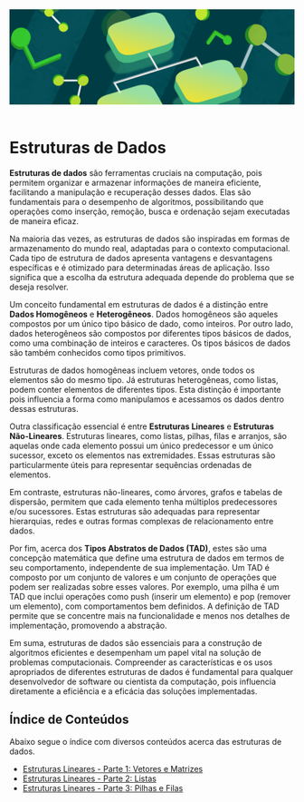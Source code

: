 <div align="center">
  <a href="https://github.com/joseferreira-dev/my-study-notes/tree/main/estruturas-de-dados"><img src="banner-ed.png"></a>
</div>
<br>

# Estruturas de Dados

**Estruturas de dados** são ferramentas cruciais na computação, pois permitem organizar e armazenar informações de maneira eficiente, facilitando a manipulação e recuperação desses dados. Elas são fundamentais para o desempenho de algoritmos, possibilitando que operações como inserção, remoção, busca e ordenação sejam executadas de maneira eficaz.

Na maioria das vezes, as estruturas de dados são inspiradas em formas de armazenamento do mundo real, adaptadas para o contexto computacional. Cada tipo de estrutura de dados apresenta vantagens e desvantagens específicas e é otimizado para determinadas áreas de aplicação. Isso significa que a escolha da estrutura adequada depende do problema que se deseja resolver.

Um conceito fundamental em estruturas de dados é a distinção entre **Dados Homogêneos** e **Heterogêneos**. Dados homogêneos são aqueles compostos por um único tipo básico de dado, como inteiros. Por outro lado, dados heterogêneos são compostos por diferentes tipos básicos de dados, como uma combinação de inteiros e caracteres. Os tipos básicos de dados são também conhecidos como tipos primitivos.

Estruturas de dados homogêneas incluem vetores, onde todos os elementos são do mesmo tipo. Já estruturas heterogêneas, como listas, podem conter elementos de diferentes tipos. Esta distinção é importante pois influencia a forma como manipulamos e acessamos os dados dentro dessas estruturas.

Outra classificação essencial é entre **Estruturas Lineares** e **Estruturas Não-Lineares**. Estruturas lineares, como listas, pilhas, filas e arranjos, são aquelas onde cada elemento possui um único predecessor e um único sucessor, exceto os elementos nas extremidades. Essas estruturas são particularmente úteis para representar sequências ordenadas de elementos.

Em contraste, estruturas não-lineares, como árvores, grafos e tabelas de dispersão, permitem que cada elemento tenha múltiplos predecessores e/ou sucessores. Estas estruturas são adequadas para representar hierarquias, redes e outras formas complexas de relacionamento entre dados.

Por fim, acerca dos **Tipos Abstratos de Dados (TAD)**, estes são uma concepção matemática que define uma estrutura de dados em termos de seu comportamento, independente de sua implementação. Um TAD é composto por um conjunto de valores e um conjunto de operações que podem ser realizadas sobre esses valores. Por exemplo, uma pilha é um TAD que inclui operações como push (inserir um elemento) e pop (remover um elemento), com comportamentos bem definidos. A definição de TAD permite que se concentre mais na funcionalidade e menos nos detalhes de implementação, promovendo a abstração.

Em suma, estruturas de dados são essenciais para a construção de algoritmos eficientes e desempenham um papel vital na solução de problemas computacionais. Compreender as características e os usos apropriados de diferentes estruturas de dados é fundamental para qualquer desenvolvedor de software ou cientista da computação, pois influencia diretamente a eficiência e a eficácia das soluções implementadas.

## Índice de Conteúdos

Abaixo segue o índice com diversos conteúdos acerca das estruturas de dados.

- [Estruturas Lineares - Parte 1: Vetores e Matrizes](./contents/01-introducao/README.md)
- [Estruturas Lineares - Parte 2: Listas](./contents/02-lineares-02/README.md)
- [Estruturas Lineares - Parte 3: Pilhas e Filas](./contents/03-lineares-03/README.md)
